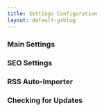 ```yaml
---
title: Settings Configuration
layout: default-gsblog
---
```


### Main Settings

### SEO Settings

### RSS Auto-Importer

### Checking for Updates
